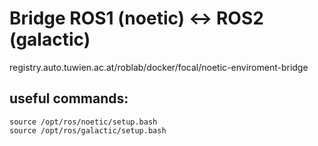 # Bridge ROS1 (noetic) <-> ROS2 (galactic)
registry.auto.tuwien.ac.at/roblab/docker/focal/noetic-enviroment-bridge

## useful commands:
```
source /opt/ros/noetic/setup.bash
source /opt/ros/galactic/setup.bash
```
